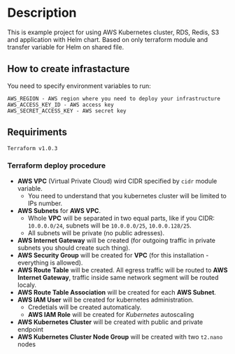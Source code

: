 # Description

This is example project for using AWS Kubernetes cluster, RDS, Redis, S3 and application with Helm chart. Based on only terraform module and transfer variable for Helm on shared file.

## How to create infrastacture 

You need to specify environment variables to run:

```shell
AWS_REGION - AWS region where you need to deploy your infrastructure
AWS_ACCESS_KEY_ID - AWS access key
AWS_SECRET_ACCESS_KEY - AWS secret key
```

## Requiriments 

```
Terraform v1.0.3
```

### Terraform deploy procedure

* **AWS VPC** (Virtual Private Cloud) wird CIDR specified by `cidr` module variable. 
    * You need to understand that you kubernetes cluster will be limited to IPs number.
* **AWS Subnets** for **AWS VPC**.
    * Whole **VPC** will be separated in two equal parts, like if you CIDR: `10.0.0.0/24`, subnets will be `10.0.0.0/25`, `10.0.0.128/25`.
    * All subnets will be private (no public adresses).
* **AWS Internet Gateway** will be created (for outgoing traffic in private subnets you should create such thing).
* **AWS Security Group** will be created for **VPC** (for this installation - everything is allowed).
* **AWS Route Table** will be created. All egress traffic will be routed to **AWS Internet Gateway**, traffic inside same network segment will be routed localy.
* **AWS Route Table Association** will be created for each **AWS Subnet**.
* **AWS IAM User** will be created for kubernetes administration.
    * Credetials will be created automaticaly.
    * **AWS IAM Role** will be created for *Kubernetes* autoscaling
* **AWS Kubernetes Cluster** will be created with public and private endpoint
* **AWS Kubernetes Cluster Node Group** will be created with two `t2.nano` nodes
